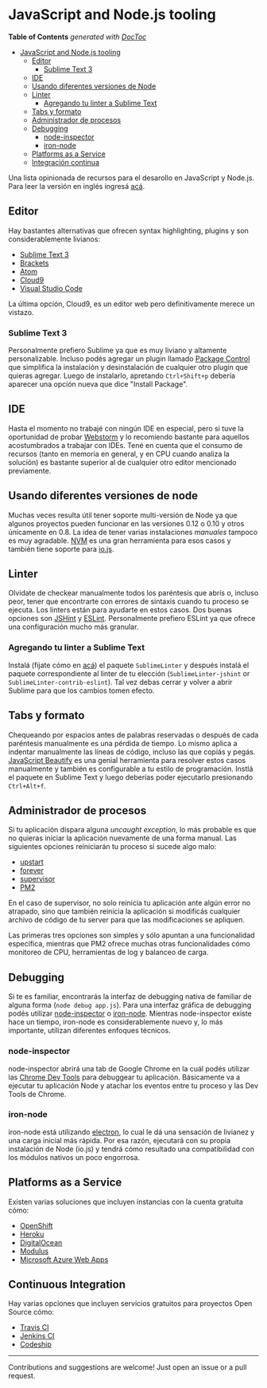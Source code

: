 # JavaScript and Node.js tooling

<!-- START doctoc generated TOC please keep comment here to allow auto update -->
<!-- DON'T EDIT THIS SECTION, INSTEAD RE-RUN doctoc TO UPDATE -->
**Table of Contents**  *generated with [DocToc](https://github.com/thlorenz/doctoc)*

- [JavaScript and Node.js tooling](#javascript-and-nodejs-tooling)
  - [Editor](#editor)
    - [Sublime Text 3](#sublime-text-3)
  - [IDE](#ide)
  - [Usando diferentes versiones de Node](#usando-diferentes-versiones-de-node)
  - [Linter](#linter)
    - [Agregando tu linter a Sublime Text](#agregando-tu-linter-a-sublime-text)
  - [Tabs y formato](#tabs-y-formato)
  - [Administrador de procesos](#administrador-de-procesos)
  - [Debugging](#debugging)
    - [node-inspector](#node-inspector)
    - [iron-node](#iron-node)
  - [Platforms as a Service](#platforms-as-a-service)
  - [Integración continua](#integracion-continua)

<!-- END doctoc generated TOC please keep comment here to allow auto update -->

Una lista opinionada de recursos para el desarollo en JavaScript y Node.js. Para leer la versión en inglés ingresá [acá][readme-en].

## Editor
Hay bastantes alternativas que ofrecen syntax highlighting, plugins y son considerablemente livianos:
* [Sublime Text 3][sublime3]
* [Brackets][brackets]
* [Atom][atom]
* [Cloud9][cloud9]
* [Visual Studio Code][vscode]

La última opción, Cloud9, es un editor web pero definitivamente merece un vistazo.

### Sublime Text 3
Personalmente prefiero Sublime ya que es muy liviano y altamente personalizable. Incluso podés agregar un plugin llamado [Package Control][package-control] que simplifica la instalación y desinstalación de cualquier otro plugin que quieras agregar. Luego de instalarlo, apretando `Ctrl+Shift+p` debería aparecer una opción nueva que dice "Install Package".

## IDE
Hasta el momento no trabajé con ningún IDE en especial, pero si tuve la oportunidad de probar [Webstorm][webstorm] y lo recomiendo bastante para aquellos acostumbrados a trabajar con IDEs. Tené en cuenta que el consumo de recursos (tanto en memoria en general, y en CPU cuando analiza la solución) es bastante superior al de cualquier otro editor mencionado previamente.

## Usando diferentes versiones de node
Muchas veces resulta útil tener soporte multi-versión de Node ya que algunos proyectos pueden funcionar en las versiones 0.12 o 0.10 y otros únicamente en 0.8. La idea de tener varias instalaciones *manuales* tampoco es muy agradable. [NVM][nvm] es una gran herramienta para esos casos y también tiene soporte para [io.js][io.js].

## Linter
Olvidate de checkear manualmente todos los paréntesis que abrís o, incluso peor, tener que encontrarte con errores de sintaxis cuando tu proceso se ejecuta. Los linters están para ayudarte en estos casos. Dos buenas opciones son [JSHint][jshint] y [ESLint][eslint]. Personalmente prefiero ESLint ya que ofrece una configuración mucho más granular.

### Agregando tu linter a Sublime Text
Instalá (fijate cómo en [acá](#sublime-text-3)) el paquete `SublimeLinter` y después instalá el paquete correspondiente al linter de tu elección (`SublimeLinter-jshint` or `SublimeLinter-contrib-eslint`). Tal vez debas cerrar y volver a abrir Sublime para que los cambios tomen efecto.

## Tabs y formato
Chequeando por espacios antes de palabras reservadas o después de cada paréntesis manualmente es una pérdida de tiempo. Lo mismo aplica a indentar manualmente las líneas de código, incluso las que copiás y pegás. [JavaScript Beautify][js-beautify] es una genial herramienta para resolver estos casos manualmente y también es configurable a tu estilo de programación. Instlá el paquete en Sublime Text y luego deberías poder ejecutarlo presionando `Ctrl+Alt+f`.

## Administrador de procesos
Si tu aplicación dispara alguna *uncaught exception*, lo más probable es que no quieras iniciar la aplicación nuevamente de una forma manual. Las siguientes opciones reiniciarán tu proceso si sucede algo malo:

- [upstart][upstart]
- [forever][forever]
- [supervisor][supervisor]
- [PM2][pm2]

En el caso de supervisor, no solo reinicia tu aplicación ante algún error no atrapado, sino que también reinicia la aplicación si modificás cualquier archivo de código de tu server para que las modificaciones se apliquen.

Las primeras tres opciones son simples y sólo apuntan a una funcionalidad específica, mientras que PM2 ofrece muchas otras funcionalidades cómo monitoreo de CPU, herramientas de log y balanceo de carga.

## Debugging
Si  te es familiar, encontrarás la interfaz de debugging nativa de familiar de alguna forma (`node debug app.js`). Para una interfaz gráfica de debugging podés utilizar [node-inspector][node-inspector] o [iron-node][iron-node]. Mientras node-inspector existe hace un tiempo, iron-node es considerablemente nuevo y, lo más importante, utilizan diferentes enfoques técnicos. 

### node-inspector
node-inspector abrirá una tab de Google Chrome en la cuál podés utilizar las [Chrome Dev Tools][chrome-dev-tools] para debuggear tu aplicación. Básicamente va a ejecutar tu aplicación Node y atachar los eventos entre tu proceso y las Dev Tools de Chrome.

### iron-node
iron-node está utilizando [electron][electron], lo cual le dá una sensación de livianez y una carga inicial más rápida. Por esa razón, ejecutará con su propia instalación de Node (io.js) y tendrá cómo resultado una compatibilidad con los módulos nativos un poco engorrosa.

## Platforms as a Service
Existen varias soluciones que incluyen instancias con la cuenta gratuita cómo:

- [OpenShift][openshift]
- [Heroku][heroku]
- [DigitalOcean][digitalocean]
- [Modulus][modulus]
- [Microsoft Azure Web Apps][azure]

## Continuous Integration
Hay varias opciones que incluyen servicios gratuitos para proyectos Open Source cómo:

- [Travis CI][travis-ci]
- [Jenkins CI][jenkins-ci]
- [Codeship][codeship]


[io.js]: https://iojs.org/en/index.html
[sublime3]: http://www.sublimetext.com/3
[brackets]: http://brackets.io/
[atom]: https://atom.io/
[cloud9]: https://c9.io/
[vscode]: https://code.visualstudio.com/
[package-control]: https://packagecontrol.io/
[nvm]: https://github.com/creationix/nvm
[jshint]: http://jshint.com/
[eslint]: http://eslint.org/
[js-beautify]: https://packagecontrol.io/packages/Javascript%20Beautify
[openshift]: https://www.openshift.com/
[heroku]: https://heroku.com/
[digitalocean]: https://www.digitalocean.com/
[modulus]: https://modulus.io/
[azure]: http://azure.microsoft.com/
[pm2]: https://github.com/Unitech/pm2
[supervisor]: https://github.com/Supervisor/supervisor
[upstart]: https://github.com/cvee/node-upstart
[forever]: https://github.com/foreverjs/forever
[webstorm]: https://www.jetbrains.com/webstorm/
[electron]: https://github.com/atom/electron
[gdb]: http://www.gnu.org/software/gdb/
[iron-node]: https://github.com/s-a/iron-node
[node-inspector]: https://github.com/node-inspector/node-inspector
[chrome-dev-tools]: https://developer.chrome.com/devtools
[codeship]: https://codeship.com/
[jenkins-ci]: https://jenkins-ci.org/
[travis-ci]: https://travis-ci.org/
[readme-en]: README.md
[readme-es]: README-es.md

------------------

Contributions and suggestions are welcome! Just open an issue or a pull request.
